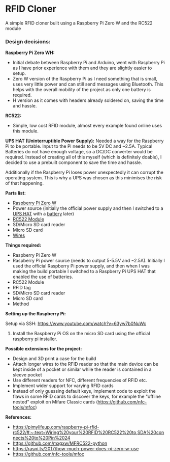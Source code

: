 # RFID Cloner
A simple RFID cloner built using a Raspberry Pi Zero W and the RC522 module

### Design decisions:

**Raspberry Pi Zero WH:**
 - Initial debate between Raspberry Pi and Arduino, went with Raspberry Pi as I have prior experience with them
	and they are slightly easier to setup.
 - Zero W version of the Raspberry Pi as I need something that is small, uses very little power and can still
	send messages using Bluetooth. This helps with the overall mobility of the project as only one battery is required.
 - H version as it comes with headers already soldered on, saving the time and hassle.

**RC522:**
- Simple, low cost RFID module, almost every example found online uses this module.

**UPS HAT (Uninterruptible Power Supply):**
Needed a way for the Raspberry Pi to be portable. Input to the Pi needs to be 5V DC and ~2.5A. Typical Batteries
do not have enough voltage, so a DC/DC converter would be required. Instead of creating all of this myself (which is
definitely doable), I decided to use a prebuilt component to save the time and hassle.

Additionally if the Raspberry Pi loses power unexpectedly it can corrupt the operating system. This is why a UPS was
chosen as this minimises the risk of that happening. 

**Parts list:**
- [Raspberry Pi Zero W](https://core-electronics.com.au/raspberry-pi-zero-wh.html)
- Power source (initially the official power supply and then I switched to a [UPS HAT](https://www.dfrobot.com/product-1932.html) with a [battery](https://www.jaycar.com.au/14500-rechargeable-li-ion-battery-800mah-3-7v-solder-tag/p/SB2301) later)
- [RC522 Module](https://www.amazon.com.au/DIGISHUO-MFRC-522-RC522-Inductive-Compatible/dp/B0BK3DGQQR/)
- SD/Micro SD card reader
- Micro SD card
- [Wires](https://core-electronics.com.au/solderless-breadboard-jumper-cable-wires-female-female-40-pieces.html)

**Things required:**
- Raspberry Pi Zero W
- Raspberry Pi power source (needs to output 5-5.5V and ~2.5A). Initially I used the official Raspberry Pi power supply,
	and then when I was making the build portable I switched to a Raspberry Pi UPS HAT that enabled the use of batteries.
- RC522 Module
- RFID tag
- SD/Micro SD card reader
- Micro SD card
- Method

**Setting up the Raspberry Pi:**

Setup via SSH: https://www.youtube.com/watch?v=63yw7b0NuWc
1. Install the Raspberry Pi OS on the micro SD card using the official raspberry pi installer.


**Possible extensions for the project:**
- Design and 3D print a case for the build
- Attach longer wires to the RFID reader so that the main device can be kept inside of a pocket or similar while the reader is contained in a sleeve pocket
- Use different readers for NFC, different frequencies of RFID etc.
- Implement wider support for varying RFID cards
- Instead of only guessing default keys, implement code to exploit the flaws in some RFID cards to discover the keys, for example the "offline nested" exploit on Mifare Classic cards (https://github.com/nfc-tools/mfoc)

**References:**
- https://pimylifeup.com/raspberry-pi-rfid-rc522/#:~:text=Wiring%20your%20RFID%20RC522%20to,SDA%20connects%20to%20Pin%2024
- https://github.com/mxgxw/MFRC522-python
- https://raspi.tv/2017/how-much-power-does-pi-zero-w-use
- https://github.com/nfc-tools/mfoc
